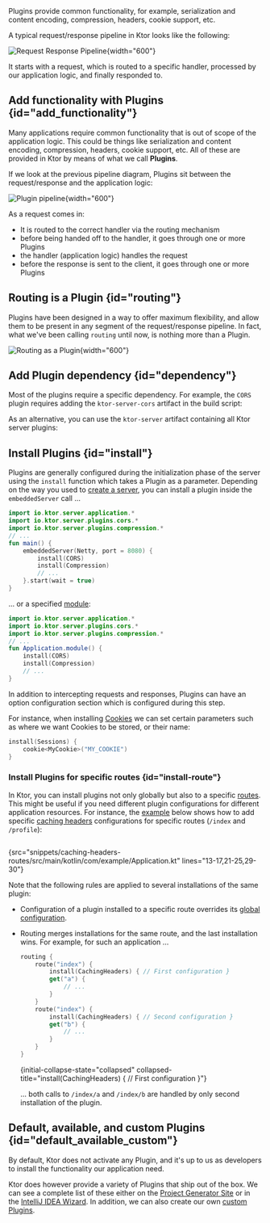 [//]: # (title: Plugins)

<link-summary>
Plugins provide common functionality, for example, serialization and content encoding, compression, headers, cookie support, etc.
</link-summary>

A typical request/response pipeline in Ktor looks like the following:



![Request Response Pipeline](request-response-pipeline.png){width="600"}



It starts with a request, which is routed to a specific handler, processed by our application logic, and finally responded to. 

## Add functionality with Plugins {id="add_functionality"}

Many applications require common functionality that is out of scope of the application logic. This could be things like 
serialization and content encoding, compression, headers, cookie support, etc. All of these are provided in Ktor by means of 
what we call **Plugins**. 

If we look at the previous pipeline diagram, Plugins sit between the request/response and the application logic:



![Plugin pipeline](plugin-pipeline.png){width="600"}



As a request comes in:

* It is routed to the correct handler via the routing mechanism 
* before being handed off to the handler, it goes through one or more Plugins
* the handler (application logic) handles the request
* before the response is sent to the client, it goes through one or more Plugins

## Routing is a Plugin {id="routing"}

Plugins have been designed in a way to offer maximum flexibility, and allow them to be present in any segment of the request/response pipeline.
In fact, what we've been calling `routing` until now, is nothing more than a Plugin. 



![Routing as a Plugin](plugin-pipeline-routing.png){width="600"}

## Add Plugin dependency {id="dependency"}
Most of the plugins require a specific dependency. For example, the `CORS` plugin requires adding the `ktor-server-cors` artifact in the build script:
<var name="artifact_name" value="ktor-server-cors"/>
<include src="lib.xml" include-id="add_ktor_artifact"/>

As an alternative, you can use the `ktor-server` artifact containing all Ktor server plugins:
<var name="artifact_name" value="ktor-server"/>
<include src="lib.xml" include-id="add_ktor_artifact"/>

## Install Plugins {id="install"}

Plugins are generally configured during the initialization phase of the server using the `install` function which takes a Plugin as a parameter. Depending on the way you used to [create a server](create_server.xml), you can install a plugin inside the `embeddedServer` call ...

```kotlin
import io.ktor.server.application.*
import io.ktor.server.plugins.cors.*
import io.ktor.server.plugins.compression.*
// ...
fun main() {
    embeddedServer(Netty, port = 8080) {
        install(CORS)
        install(Compression)
        // ...
    }.start(wait = true)
}
```

... or a specified [module](Modules.md):

```kotlin
import io.ktor.server.application.*
import io.ktor.server.plugins.cors.*
import io.ktor.server.plugins.compression.*
// ...
fun Application.module() {
    install(CORS)
    install(Compression)
    // ...
}
```

In addition to intercepting requests and responses, Plugins can have an option configuration section which is configured during this step.

For instance, when installing [Cookies](sessions.md#cookie) we can set certain parameters such as where we want Cookies to be stored, or their name:

```kotlin
install(Sessions) {
    cookie<MyCookie>("MY_COOKIE")
} 
```

### Install Plugins for specific routes {id="install-route"}

In Ktor, you can install plugins not only globally but also to a specific [routes](Routing_in_Ktor.md). This might be useful if you need different plugin configurations for different application resources. For instance, the [example](https://github.com/ktorio/ktor-documentation/tree/%current-branch%/codeSnippets/snippets/caching-headers-routes) below shows how to add specific [caching headers](caching.md) configurations for specific routes (`/index` and `/profile`):

```kotlin
```
{src="snippets/caching-headers-routes/src/main/kotlin/com/example/Application.kt" lines="13-17,21-25,29-30"}

Note that the following rules are applied to several installations of the same plugin:
* Configuration of a plugin installed to a specific route overrides its [global configuration](#install).
* Routing merges installations for the same route, and the last installation wins. For example, for such an application ... 
   
   ```kotlin
   routing {
       route("index") {
           install(CachingHeaders) { // First configuration }
           get("a") {
               // ...
           }
       }
       route("index") {
           install(CachingHeaders) { // Second configuration }
           get("b") {
               // ...
           }
       }
   }
   ```
   {initial-collapse-state="collapsed" collapsed-title="install(CachingHeaders) { // First configuration }"}
   
   ... both calls to `/index/a` and `/index/b` are handled by only second installation of the plugin.

## Default, available, and custom Plugins {id="default_available_custom"}

By default, Ktor does not activate any Plugin, and it's up to us as developers to install the functionality our application need.

Ktor does however provide a variety of Plugins that ship out of the box. We can see a complete list of these 
either on the [Project Generator Site](https://start.ktor.io) or in the [IntelliJ IDEA Wizard](intellij-idea.xml). In addition,
we can also create our own [custom Plugins](custom_plugins.md).

